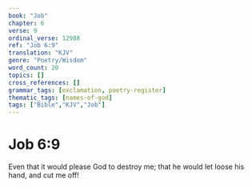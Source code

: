 ```yaml
---
book: "Job"
chapter: 6
verse: 9
ordinal_verse: 12988
ref: "Job 6:9"
translation: "KJV"
genre: "Poetry/Wisdom"
word_count: 20
topics: []
cross_references: []
grammar_tags: [exclamation, poetry-register]
thematic_tags: [names-of-god]
tags: ["Bible","KJV","Job"]
---
```


# Job 6:9

Even that it would please God to destroy me; that he would let loose his hand, and cut me off!
